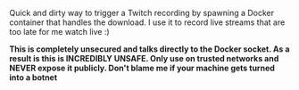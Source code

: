 Quick and dirty way to trigger a Twitch recording by spawning a Docker container that handles the download. I use it to record live streams that are too late for me watch live :)

**This is completely unsecured and talks directly to the Docker socket. As a result is this is INCREDIBLY UNSAFE. Only use on trusted networks and NEVER expose it publicly. Don't blame me if your machine gets turned into a botnet**